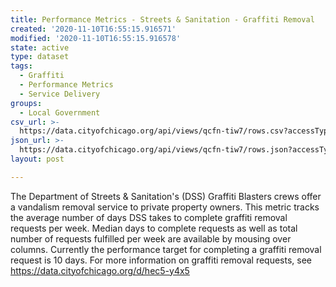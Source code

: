 ```yaml
---
title: Performance Metrics - Streets & Sanitation - Graffiti Removal
created: '2020-11-10T16:55:15.916571'
modified: '2020-11-10T16:55:15.916578'
state: active
type: dataset
tags:
  - Graffiti
  - Performance Metrics
  - Service Delivery
groups:
  - Local Government
csv_url: >-
  https://data.cityofchicago.org/api/views/qcfn-tiw7/rows.csv?accessType=DOWNLOAD
json_url: >-
  https://data.cityofchicago.org/api/views/qcfn-tiw7/rows.json?accessType=DOWNLOAD
layout: post

---
```

The Department of Streets & Sanitation's (DSS) Graffiti Blasters crews offer a vandalism removal service to private property owners. This metric tracks the average number of days DSS takes to complete graffiti removal requests per week. Median days to complete requests as well as total number of requests fulfilled per week are available by mousing over columns. Currently the performance target for completing a graffiti removal request is 10 days. For more information on graffiti removal requests, see https://data.cityofchicago.org/d/hec5-y4x5
